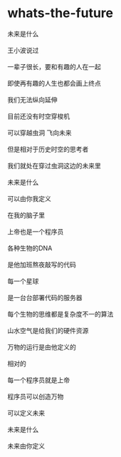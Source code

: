 # whats-the-future
未来是什么<br />  
王小波说过<br />  
一辈子很长，要和有趣的人在一起<br />  
即使再有趣的人生也都会画上终点<br />  
我们无法纵向延伸<br />  
目前还没有时空穿梭机<br />  
可以穿越虫洞 飞向未来<br />  
但是相对于历史时空的思考者<br />  
我们就处在穿过虫洞这边的未来里<br />  
未来是什么<br />  
可以由你我定义<br />  
在我的脑子里<br />  
上帝也是一个程序员<br />  
各种生物的DNA<br />  
是他加班熬夜敲写的代码<br />  
每一个星球<br />  
是一台台部署代码的服务器<br />  
每个生物的思维都是复杂度不一的算法<br />  
山水空气是给我们的硬件资源<br />  
万物的运行是由他定义的<br />  
相对的<br />  
每一个程序员就是上帝<br />  
程序员可以创造万物<br />  
可以定义未来<br />  
未来是什么<br />  
未来由你定义<br />  

